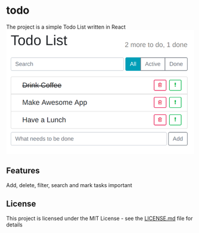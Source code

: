 # todo
The project is a simple Todo List written in React
![App screenshot](screenshots/todo-list.png)

## Features
Add, delete, filter, search and mark tasks important

## License
This project is licensed under the MIT License - see the [LICENSE.md](LICENSE.md) file for details
